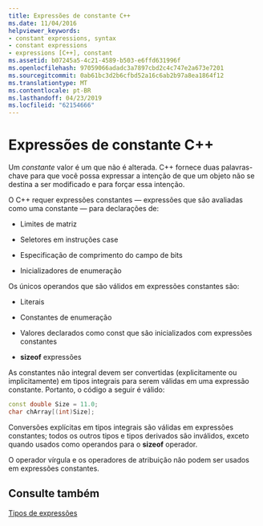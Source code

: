 ```yaml
---
title: Expressões de constante C++
ms.date: 11/04/2016
helpviewer_keywords:
- constant expressions, syntax
- constant expressions
- expressions [C++], constant
ms.assetid: b07245a5-4c21-4589-b503-e6ffd631996f
ms.openlocfilehash: 97059066adadc3a7897cbd2c4c747e2a673e7201
ms.sourcegitcommit: 0ab61bc3d2b6cfbd52a16c6ab2b97a8ea1864f12
ms.translationtype: MT
ms.contentlocale: pt-BR
ms.lasthandoff: 04/23/2019
ms.locfileid: "62154666"
---
```

# <a name="c-constant-expressions"></a>Expressões de constante C++

Um *constante* valor é um que não é alterada. C++ fornece duas palavras-chave para que você possa expressar a intenção de que um objeto não se destina a ser modificado e para forçar essa intenção.

O C++ requer expressões constantes — expressões que são avaliadas como uma constante — para declarações de:

- Limites de matriz

- Seletores em instruções case

- Especificação de comprimento do campo de bits

- Inicializadores de enumeração

Os únicos operandos que são válidos em expressões constantes são:

- Literais

- Constantes de enumeração

- Valores declarados como const que são inicializados com expressões constantes

- **sizeof** expressões

As constantes não integral devem ser convertidas (explicitamente ou implicitamente) em tipos integrais para serem válidas em uma expressão constante. Portanto, o código a seguir é válido:

```cpp
const double Size = 11.0;
char chArray[(int)Size];
```

Conversões explícitas em tipos integrais são válidas em expressões constantes; todos os outros tipos e tipos derivados são inválidos, exceto quando usados como operandos para o **sizeof** operador.

O operador vírgula e os operadores de atribuição não podem ser usados em expressões constantes.

## <a name="see-also"></a>Consulte também

[Tipos de expressões](../cpp/types-of-expressions.md)